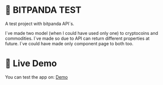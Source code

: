 # :construction_worker: BITPANDA TEST

A test project with bitpanda API´s.

I´ve made two model (when I could have used only one) to cryptocoins and commodities. I´ve made so due to API can return different properties at future. I´ve could have made only component page to both too.

# :eyes: Live Demo

You can test the app on: [Demo](https://valen-developer.github.io/Bitpanda-test/home)
